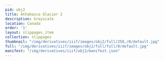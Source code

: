 ```yaml
---
pid: obj2
title: Athabasca Glacier 2
description: Greyscale
location: Canada
order: '1'
layout: slippages_item
collection: slippages
thumbnail: "/img/derivatives/iiif/images/obj2/full/250,/0/default.jpg"
full: "/img/derivatives/iiif/images/obj2/full/full/0/default.jpg"
manifest: "/img/derivatives/iiif/obj2/manifest.json"
---
```

